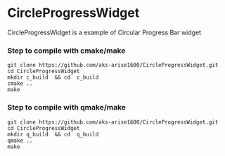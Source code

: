 # CircleProgressWidget
CircleProgressWidget is a example of Circular Progress Bar widget



### Step to compile with cmake/make

	git clone https://github.com/aks-arise1600/CircleProgressWidget.git
	cd CircleProgressWidget
	mkdir c_build  && cd  c_build
	cmake ..
	make
	
### Step to compile with qmake/make

	git clone https://github.com/aks-arise1600/CircleProgressWidget.git
	cd CircleProgressWidget
	mkdir q_build  && cd  q_build
	qmake ..
	make

